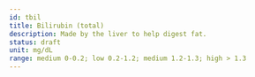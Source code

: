 ```yaml
---
id: tbil
title: Bilirubin (total)
description: Made by the liver to help digest fat.
status: draft
unit: mg/dL
range: medium 0-0.2; low 0.2-1.2; medium 1.2-1.3; high > 1.3
---
```

